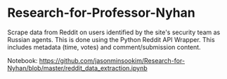 # Research-for-Professor-Nyhan
Scrape data from Reddit on users identified by the site's security team as Russian agents. This is done using the Python Reddit API Wrapper. This includes metadata (time, votes) and comment/submission content. 

Notebook: https://github.com/jasonminsookim/Research-for-Nyhan/blob/master/reddit_data_extraction.ipynb
